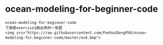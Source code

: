 ocean-modeling-for-beginner-code
================================
    ocean-modeling-for-beginner-code
    下面是exercise1画出来的一张图
    <img src="https://raw.githubusercontent.com/PanhaiDongPhD/ocean-modeling-for-beginner-code/master/ex4.bmp">
    
   
